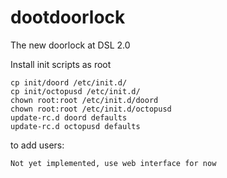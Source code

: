 dootdoorlock
============

The new doorlock at DSL 2.0


Install init scripts as root
```
cp init/doord /etc/init.d/
cp init/octopusd /etc/init.d/
chown root:root /etc/init.d/doord
chown root:root /etc/init.d/octopusd
update-rc.d doord defaults
update-rc.d octopusd defaults
```

to add users:
```
Not yet implemented, use web interface for now
```
